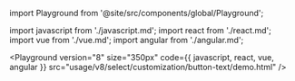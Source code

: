 import Playground from '@site/src/components/global/Playground';

import javascript from './javascript.md';
import react from './react.md';
import vue from './vue.md';
import angular from './angular.md';

<Playground
  version="8"
  size="350px"
  code={{ javascript, react, vue, angular }}
  src="usage/v8/select/customization/button-text/demo.html"
/>
